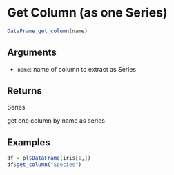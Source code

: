 # Get Column (as one Series)

```r
DataFrame_get_column(name)
```

## Arguments

- `name`: name of column to extract as Series

## Returns

Series

get one column by name as series

## Examples

```r
df = pl$DataFrame(iris[1,])
df$get_column("Species")
```